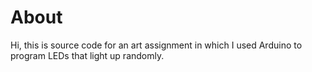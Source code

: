 # About
Hi, this is source code for an art assignment in which I used Arduino to program LEDs that light up randomly. 
